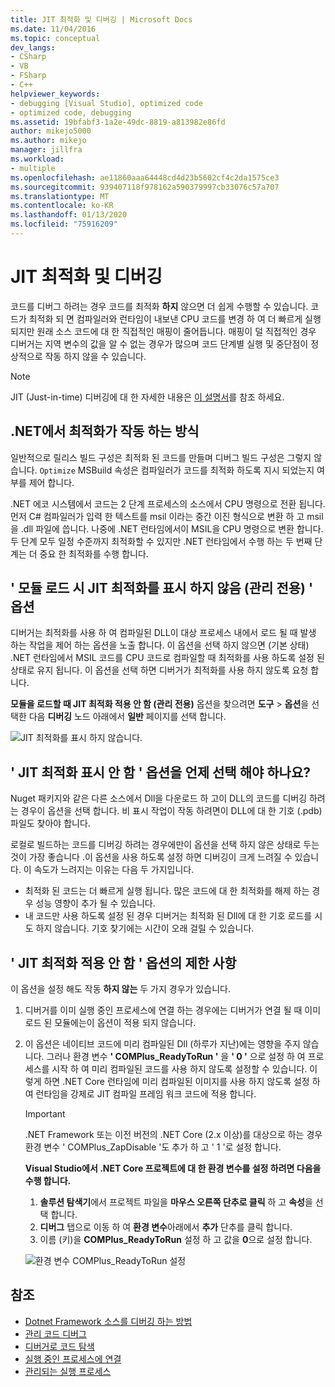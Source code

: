 ```yaml
---
title: JIT 최적화 및 디버깅 | Microsoft Docs
ms.date: 11/04/2016
ms.topic: conceptual
dev_langs:
- CSharp
- VB
- FSharp
- C++
helpviewer_keywords:
- debugging [Visual Studio], optimized code
- optimized code, debugging
ms.assetid: 19bfabf3-1a2e-49dc-8819-a813982e86fd
author: mikejo5000
ms.author: mikejo
manager: jillfra
ms.workload:
- multiple
ms.openlocfilehash: ae11860aaa64448cd4d23b5602cf4c2da1575ce3
ms.sourcegitcommit: 939407118f978162a590379997cb33076c57a707
ms.translationtype: MT
ms.contentlocale: ko-KR
ms.lasthandoff: 01/13/2020
ms.locfileid: "75916209"
---
```

# <a name="jit-optimization-and-debugging"></a>JIT 최적화 및 디버깅
코드를 디버그 하려는 경우 코드를 최적화 **하지** 않으면 더 쉽게 수행할 수 있습니다. 코드가 최적화 되 면 컴파일러와 런타임이 내보낸 CPU 코드를 변경 하 여 더 빠르게 실행 되지만 원래 소스 코드에 대 한 직접적인 매핑이 줄어듭니다. 매핑이 덜 직접적인 경우 디버거는 지역 변수의 값을 알 수 없는 경우가 많으며 코드 단계별 실행 및 중단점이 정상적으로 작동 하지 않을 수 있습니다.

> [!NOTE]
> JIT (Just-in-time) 디버깅에 대 한 자세한 내용은 [이 설명서](../debugger/debug-using-the-just-in-time-debugger.md)를 참조 하세요.

## <a name="how-optimizations-work-in-net"></a>.NET에서 최적화가 작동 하는 방식 
일반적으로 릴리스 빌드 구성은 최적화 된 코드를 만들며 디버그 빌드 구성은 그렇지 않습니다. `Optimize` MSBuild 속성은 컴파일러가 코드를 최적화 하도록 지시 되었는지 여부를 제어 합니다.

.NET 에코 시스템에서 코드는 2 단계 프로세스의 소스에서 CPU 명령으로 전환 됩니다. 먼저 C# 컴파일러가 입력 한 텍스트를 msil 이라는 중간 이진 형식으로 변환 하 고 msil을 .dll 파일에 씁니다. 나중에 .NET 런타임에서이 MSIL을 CPU 명령으로 변환 합니다. 두 단계 모두 일정 수준까지 최적화할 수 있지만 .NET 런타임에서 수행 하는 두 번째 단계는 더 중요 한 최적화를 수행 합니다.

## <a name="the-suppress-jit-optimization-on-module-load-managed-only-option"></a>' 모듈 로드 시 JIT 최적화를 표시 하지 않음 (관리 전용) ' 옵션
디버거는 최적화를 사용 하 여 컴파일된 DLL이 대상 프로세스 내에서 로드 될 때 발생 하는 작업을 제어 하는 옵션을 노출 합니다. 이 옵션을 선택 하지 않으면 (기본 상태) .NET 런타임에서 MSIL 코드를 CPU 코드로 컴파일할 때 최적화를 사용 하도록 설정 된 상태로 유지 됩니다. 이 옵션을 선택 하면 디버거가 최적화를 사용 하지 않도록 요청 합니다.

**모듈을 로드할 때 JIT 최적화 적용 안 함 (관리 전용)** 옵션을 찾으려면 **도구** > **옵션**을 선택한 다음 **디버깅** 노드 아래에서 **일반** 페이지를 선택 합니다.

![JIT 최적화를 표시 하지 않습니다.](../debugger/media/suppress-jit-tool-options.png "JIT 최적화를 표시 하지 않습니다.")

## <a name="when-should-you-check-the-suppress-jit-optimization-option"></a>' JIT 최적화 표시 안 함 ' 옵션을 언제 선택 해야 하나요?
Nuget 패키지와 같은 다른 소스에서 Dll을 다운로드 하 고이 DLL의 코드를 디버깅 하려는 경우이 옵션을 선택 합니다. 비 표시 작업이 작동 하려면이 DLL에 대 한 기호 (.pdb) 파일도 찾아야 합니다.

로컬로 빌드하는 코드를 디버깅 하려는 경우에만이 옵션을 선택 하지 않은 상태로 두는 것이 가장 좋습니다 .이 옵션을 사용 하도록 설정 하면 디버깅이 크게 느려질 수 있습니다. 이 속도가 느려지는 이유는 다음 두 가지입니다.

* 최적화 된 코드는 더 빠르게 실행 됩니다. 많은 코드에 대 한 최적화를 해제 하는 경우 성능 영향이 추가 될 수 있습니다.
* 내 코드만 사용 하도록 설정 된 경우 디버거는 최적화 된 Dll에 대 한 기호 로드를 시도 하지 않습니다. 기호 찾기에는 시간이 오래 걸릴 수 있습니다.

## <a name="limitations-of-the-suppress-jit-optimization-option"></a>' JIT 최적화 적용 안 함 ' 옵션의 제한 사항 
이 옵션을 설정 해도 작동 **하지 않는** 두 가지 경우가 있습니다.

1. 디버거를 이미 실행 중인 프로세스에 연결 하는 경우에는 디버거가 연결 될 때 이미 로드 된 모듈에는이 옵션이 적용 되지 않습니다.
2. 이 옵션은 네이티브 코드에 미리 컴파일된 Dll (하루가 지난)에는 영향을 주지 않습니다. 그러나 환경 변수 **' COMPlus_ReadyToRun '** 을 **' 0 '** 으로 설정 하 여 프로세스를 시작 하 여 미리 컴파일된 코드를 사용 하지 않도록 설정할 수 있습니다. 이렇게 하면 .NET Core 런타임에 미리 컴파일된 이미지를 사용 하지 않도록 설정 하 여 런타임을 강제로 JIT 컴파일 프레임 워크 코드에 적용 합니다. 

    > [!IMPORTANT]
    > .NET Framework 또는 이전 버전의 .NET Core (2.x 이상)를 대상으로 하는 경우 환경 변수 ' COMPlus_ZapDisable '도 추가 하 고 ' 1 '로 설정 합니다.

    **Visual Studio에서 .NET Core 프로젝트에 대 한 환경 변수를 설정 하려면 다음을 수행 합니다.**
    1. **솔루션 탐색기**에서 프로젝트 파일을 **마우스 오른쪽 단추로 클릭** 하 고 **속성**을 선택 합니다.
    2. **디버그** 탭으로 이동 하 여 **환경 변수**아래에서 **추가** 단추를 클릭 합니다.
    3. 이름 (키)을 **COMPlus_ReadyToRun** 설정 하 고 값을 **0**으로 설정 합니다.

    ![환경 변수 COMPlus_ReadyToRun 설정](../debugger/media/environment-variables-debug-menu.png "환경 변수 COMPlus_ReadyToRun 설정")

## <a name="see-also"></a>참조
- [Dotnet Framework 소스를 디버깅 하는 방법](../debugger/how-to-debug-dotnet-framework-source.md)
- [관리 코드 디버그](../debugger/debugging-managed-code.md)
- [디버거로 코드 탐색](../debugger/navigating-through-code-with-the-debugger.md)
- [실행 중인 프로세스에 연결](../debugger/attach-to-running-processes-with-the-visual-studio-debugger.md)
- [관리되는 실행 프로세스](/dotnet/standard/managed-execution-process)
